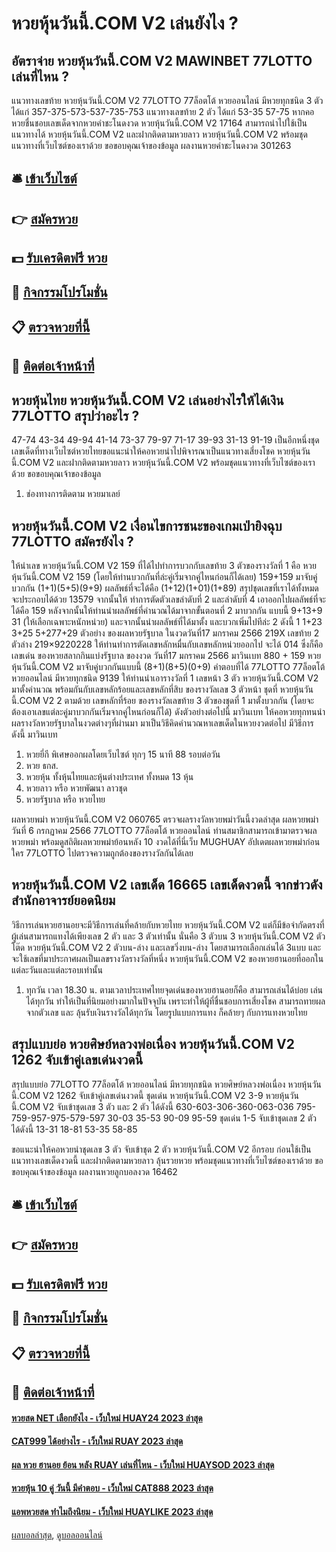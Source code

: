 # หวยหุ้นวันนี้.COM V2 เล่นยังไง ?
## อัตราจ่าย หวยหุ้นวันนี้.COM V2 MAWINBET 77LOTTO เล่นที่ไหน ?
แนวทางเลขท้าย หวยหุ้นวันนี้.COM V2 77LOTTO 77ล็อตโต้ หวยออนไลน์ มีหวยทุกชนิด 3 ตัว ได้แก่
357-375-573-537-735-753
แนวทางเลขท้าย 2 ตัว ได้แก่
53-35
57-75
หากคอหวยชื่นชอบเลขเด็ดจากหวยคำชะโนดงวด หวยหุ้นวันนี้.COM V2 17164 สามารถนำไปใช้เป็นแนวทางได้ หวยหุ้นวันนี้.COM V2 และฝากติดตามหวยลาว หวยหุ้นวันนี้.COM V2 พร้อมชุดแนวทางที่เว็บไซต์ของเราด้วย
ขอขอบคุณเจ้าของข้อมูล
ผลงานหวยคำชะโนดงวด 301263

## 🛎 [เข้าเว็บไซต์](https://bit.ly/3BG5bNw)
## 👉 [สมัครหวย](https://bit.ly/3BG5bNw)
## 💵 [รับเครดิตฟรี หวย](https://bit.ly/3C3mvgS)
## 👑 [กิจกรรมโปรโมชั่น](https://bit.ly/3C3mvgS)
## 📋 [ตรวจหวยที่นี้](https://bit.ly/3C3mvgS)
## 📱 [ติดต่อเจ้าหน้าที่](https://bit.ly/3C3mvgS)

## หวยหุ้นไทย หวยหุ้นวันนี้.COM V2 เล่นอย่างไรให้ได้เงิน 77LOTTO สรุปว่าอะไร ?
47-74
43-34
49-94
41-14
73-37
79-97
71-17
39-93
31-13
91-19
เป็นอีกหนึ่งชุดเลขเด็ดที่ทางเว็บไซต์หวยไทยขอแนะนำให้คอหวยนำไปพิจารณาเป็นแนวทางเสี่ยงโชค หวยหุ้นวันนี้.COM V2 และฝากติดตามหวยลาว หวยหุ้นวันนี้.COM V2 พร้อมชุดแนวทางที่เว็บไซต์ของเราด้วย
ขอขอบคุณเจ้าของข้อมูล

1. ช่องทางการติดตาม หวยมาเลย์

## หวยหุ้นวันนี้.COM V2 เงื่อนไขการชนะของเกมเป่ายิงฉุบ 77LOTTO สมัครยังไง ?
ให้นำเลข หวยหุ้นวันนี้.COM V2 159 ที่ได้ไปทำการบวกกับเลขท้าย 3 ตัวของรางวัลที่ 1 คือ หวยหุ้นวันนี้.COM V2 159 (โดยให้ท่านบวกกันที่ล่ะคู่เริ่มจากคู่ไหนก่อนก็ได้เลย) 159+159 มาจับคู่บวกกัน (1+1)(5+5)(9+9) ผลลัพธ์ที่จะได้คือ (1+12)(1+01)(1+89)
สรุปชุดเลขที่เราได้ทั้งหมดจะประกอบได้ด้วย 13579 จากนั้นให้ ทำการตัดตัวเลขลำดับที่ 2 และลำดับที่ 4 เอาออกไปผลลัพธ์ที่จะได้คือ 159
หลังจากนั้นให้ท่านนำผลลัพธ์ที่คำนวณได้มาจากขั้นตอนที่ 2 มาบวกกัน แบบนี้ 9+13+9 31 (ให้เลือกเฉพาะหนักหน่วย) และจากนั้นนำผลลัพธ์ที่ได้มาตั้ง และบวกเพิ่มไปทีล่ะ 2 ดังนี้ 1 1+23 3+25 5+277+29
ตัวอย่าง ของผลหวยรัฐบาล ในงวดวันที่17 มกราคม 2566
219X เลขท้าย 2 ตัวล่าง 219×9220228 ให้ท่านทำการตัดเลขหลักหมื่นกับเลขหลักหน่วยออกไป จะได้ 014 ซึ่งก็คือเลขเด่น ของหวยสลากกินแบ่งรัฐบาล ของงวด วันที่17 มกราคม 2566 มาวินเบท
880 + 159 หวยหุ้นวันนี้.COM V2 มาจับคู่บวกกันแบบนี้ (8+1)(8+5)(0+9) คำตอบที่ได้ 77LOTTO 77ล็อตโต้ หวยออนไลน์ มีหวยทุกชนิด 9139
ให้ท่านนำเอารางวัลที่ 1 เลขหน้า 3 ตัว หวยหุ้นวันนี้.COM V2 มาตั้งคำนวณ พร้อมกันกับเลขหลักร้อยและเลขหลักที่สิบ ของรางวัลเลข 3 ตัวหน้า ชุดที่ หวยหุ้นวันนี้.COM V2 2 ตามด้วย เลขหลักที่ร้อย ของรางวัลเลขท้าย 3 ตัวของชุดที่ 1 มาตั้งบวกกัน (โดยจะต้องเอาเลขแต่ละคู่มาบวกกันเริ่มจากคู่ไหนก่อนก็ได้) ดังตัวอย่างต่อไปนี้ มาวินเบท
ให้คอหวยทุกทนนำผลรางวัลหวยรัฐบาลในงวดต่างๆที่ผ่านมา มาเป็นวิธีคิดคำนวณหาเลขเด็ดในหวยงวดต่อไป มีวิธีการดังนี้ มาวินเบท
1. หวยยี่กี พิเศษออกผลโดยเว็บไซต์ ทุกๆ 15 นาที 88 รอบต่อวัน
2. หวย ธกส.
3. หวยหุ้น ทั้งหุ้นไทยและหุ้นต่างประเทศ ทั้งหมด 13 หุ้น
4. หวยลาว หรือ หวยพัฒนา ลาวชุด
5. หวยรัฐบาล หรือ หวยไทย

ผลหวยพม่า หวยหุ้นวันนี้.COM V2 060765 ตรวจผลรางวัลหวยพม่าวันนี้งวดล่าสุด ผลหวยพม่าวันที่ 6 กรกฏาคม 2566 77LOTTO 77ล็อตโต้ หวยออนไลน์ ท่านสมาชิกสามารถเข้ามาตรวจผลหวยพม่า พร้อมดูสถิติผลหวยพม่าย้อนหลัง 10 งวดได้ที่นี่เว็บ MUGHUAY อัปเดตผลหวยพม่าก่อนใคร 77LOTTO ไปตรวจความถูกต้องของรางวัลกันได้เลย

## หวยหุ้นวันนี้.COM V2 เลขเด็ด 16665 เลขเด็ดงวดนี้ จากข่าวดัง สำนักอาจารย์ยอดนิยม
วิธีการเล่นหวยฮานอยจะมีวิธีการเล่นที่คล้ายกับหวยไทย หวยหุ้นวันนี้.COM V2 แต่ก็มีข้อจำกัดตรงที่ผู้เล่นสามารถแทงได้เพียงเลข 2 ตัว และ 3 ตัวเท่านั้น นั่นคือ 3 ตัวบน 3 หวยหุ้นวันนี้.COM V2 ตัวโต๊ด หวยหุ้นวันนี้.COM V2 2 ตัวบน-ล่าง และเลขวิ่งบน-ล่าง โดยสามารถเลือกเล่นได้ 3แบบ และจะใช้เลขที่มาประกาศผลเป็นเลขรางวัลรางวัลที่หนึ่ง หวยหุ้นวันนี้.COM V2 ของหวยฮานอยที่ออกในแต่ละวันและแต่ละรอบเท่านั้น
1. ทุกวัน เวลา 18.30 น. ตามเวลาประเทศไทยจุดเด่นของหวยฮานอยก็คือ สามารถเล่นได้บ่อย เล่นได้ทุกวัน ทำให้เป็นที่นิยมอย่างมากในปัจจุบัน เพราะทำให้ผู้ที่ชื่นชอบการเสี่ยงโชค สามารถทายผลจากตัวเลข และ ลุ้นรับเงินรางวัลได้ทุกวัน โดยรูปแบบการแทง ก็คล้ายๆ กับการแทงหวยไทย

## สรุปแบบย่อ หวยศิษย์หลวงพ่อเนื่อง หวยหุ้นวันนี้.COM V2 1262 จับเข้าคู่เลขเด่นงวดนี้
สรุปแบบย่อ 77LOTTO 77ล็อตโต้ หวยออนไลน์ มีหวยทุกชนิด หวยศิษย์หลวงพ่อเนื่อง หวยหุ้นวันนี้.COM V2 1262 จับเข้าคู่เลขเด่นงวดนี้ ชุดเด่น หวยหุ้นวันนี้.COM V2 3-9 หวยหุ้นวันนี้.COM V2 จับเข้าชุดเลข 3 ตัว และ 2 ตัว ได้ดังนี้
630-603-306-360-063-036
795-759-957-975-579-597
30-03
35-53
90-09
95-59
ชุดเด่น 1-5 จับเข้าชุดเลข 2 ตัว ได้ดังนี้
13-31
18-81
53-35
58-85

ขอแนะนำให้คอหวยนำชุดเลข 3 ตัว จับเข้าชุด 2 ตัว หวยหุ้นวันนี้.COM V2 อีกรอบ ก่อนใช้เป็นแนวทางเลขเด็ดงวดนี้ และฝากติดตามหวยลาว ลุ้นรวยหวย พร้อมชุดแนวทางที่เว็บไซต์ของเราด้วย
ขอขอบคุณเจ้าของข้อมูล
ผลงานหวยลูกบอลงวด 16462

## 🛎 [เข้าเว็บไซต์](https://bit.ly/3BG5bNw)
## 👉 [สมัครหวย](https://bit.ly/3BG5bNw)
## 💵 [รับเครดิตฟรี หวย](https://bit.ly/3C3mvgS)
## 👑 [กิจกรรมโปรโมชั่น](https://bit.ly/3C3mvgS)
## 📋 [ตรวจหวยที่นี้](https://bit.ly/3C3mvgS)
## 📱 [ติดต่อเจ้าหน้าที่](https://bit.ly/3C3mvgS)

#### [หวยสด NET เลือกยังไง - เว็บใหม่ HUAY24 2023 ล่าสุด](https://atom.io/themes/หวยสด%20net%20เลือกยังไง%20-%20เว็บใหม่%20huay24%202023%20ล่าสุด)
#### [CAT999 ได้อย่างไร - เว็บใหม่ RUAY 2023 ล่าสุด](https://atom.io/themes/cat999%20ได้อย่างไร%20-%20เว็บใหม่%20ruay%202023%20ล่าสุด)
#### [ผล หวย ฮานอย ย้อน หลัง RUAY เล่นที่ไหน - เว็บใหม่ HUAYSOD 2023 ล่าสุด](https://atom.io/themes/ผล%20หวย%20ฮานอย%20ย้อน%20หลัง%20ruay%20เล่นที่ไหน%20-%20เว็บใหม่%20huaysod%202023%20ล่าสุด)
#### [หวยหุ้น 10 คู่ วันนี้ มีคำตอบ - เว็บใหม่ CAT888 2023 ล่าสุด](https://atom.io/themes/หวยหุ้น%2010%20คู่%20วันนี้%20มีคำตอบ%20-%20เว็บใหม่%20cat888%202023%20ล่าสุด)
#### [แอพหวยสด ทำไมถึงนิยม - เว็บใหม่ HUAYLIKE 2023 ล่าสุด](https://atom.io/themes/แอพหวยสด%20ทำไมถึงนิยม%20-%20เว็บใหม่%20huaylike%202023%20ล่าสุด)

[ผลบอลล่าสุด](https://siamsport.tv "ผลบอลล่าสุด"), [ดูบอลออนไลน์](https://siamsport.tv/ดูบอลสด "ดูบอลออนไลน์")